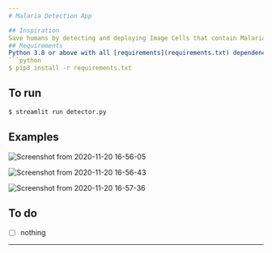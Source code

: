 ```yaml
---
# Malaria Detection App

## Inspiration
Save humans by detecting and deploying Image Cells that contain Malaria or not!
## Requirements
Python 3.8 or above with all [requirements](requirements.txt) dependencies installed. To install run:
```python
$ pip3 install -r requirements.txt
```
## To run
```python
$ streamlit run detector.py
```
## Examples

![Screenshot from 2020-11-20 16-56-05](https://user-images.githubusercontent.com/52780573/99795896-901c0480-2b52-11eb-923f-abbf9d866008.png)


![Screenshot from 2020-11-20 16-56-43](https://user-images.githubusercontent.com/52780573/99795966-b0e45a00-2b52-11eb-9217-8398156ff773.png)

![Screenshot from 2020-11-20 16-57-36](https://user-images.githubusercontent.com/52780573/99795984-b93c9500-2b52-11eb-8162-9bc5a83a5e6b.png)




## To do
- [ ] nothing
---
```

